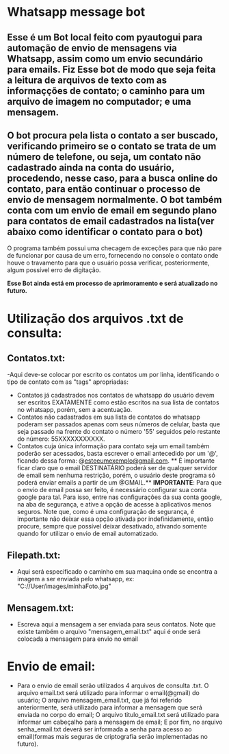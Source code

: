 # Whatsapp message bot

Esse é um Bot local feito com pyautogui para automação de envio de mensagens via Whatsapp, assim como um envio secundário para emails.
Fiz Esse bot de modo que seja feita a leitura de arquivos de texto com as informaçções de contato; o caminho para um arquivo de imagem no computador; e uma mensagem.
---
O bot procura pela lista o contato a ser buscado, verificando primeiro se o contato se trata de um número de telefone, ou seja, um contato não cadastrado ainda na conta do usuário, procedendo, nesse caso, para a busca online do contato, para então continuar o processo de envio de mensagem normalmente. O bot também conta com um envio de email em segundo plano para contatos de email cadastrados na lista(ver abaixo como identificar o contato para o bot)
---
O programa também possui uma checagem de exceções para que não pare de funcionar por causa de um erro, fornecendo no console o contato onde houve o travamento para que o usuário possa verificar, posteriormente, algum possível erro de digitação.

**Esse Bot ainda está em processo de aprimoramento e será atualizado no futuro.**

# Utilização dos arquivos .txt de consulta:

## Contatos.txt:
-Aqui deve-se colocar por escrito os contatos um por linha, identificando o tipo de contato com as "tags" apropriadas: 
- Contatos já cadastrados nos contatos de whatsapp do usuário devem ser escritos EXATAMENTE como estão escritos na sua lista de contatos no whatsapp, porém, sem a acentuação.
- Contatos não cadastrados em sua lista de contatos do whatsapp poderam ser passados apenas com seus números de celular, basta que seja passado na frente do contato o número '55' seguidos pelo restante do número: 55XXXXXXXXXXX.
- Contatos cuja única informação para contato seja um email também poderão ser acessados, basta escrever o email antecedido por um '@', ficando dessa forma: @esteeumexemplo@gmail.com. ** É importante ficar claro que o email DESTINATÁRIO poderá ser de qualquer servidor de email sem nenhuma restrição, porém, o usuário deste programa só poderá enviar emails a partir de um @GMAIL.**
**IMPORTANTE**: Para que o envio de email possa ser feito, é necessário configurar sua conta google para tal. Para isso, entre nas configurações da sua conta google, na aba de segurança, e ative a opção de acesse à aplicativos menos seguros. Note que, como é uma configuração de segurança, é importante não deixar essa opção ativada por indefinidamente, então procure, sempre que possível deixar desativado, ativando somente quando for utilizar o envio de email automatizado.
## Filepath.txt:
- Aqui será especificado o caminho em sua maquina onde se encontra a imagem a ser enviada pelo whatsapp, ex: "C://User/images/minhaFoto.jpg"
## Mensagem.txt:
- Escreva aqui a mensagem a ser enviada para seus contatos. Note que existe também o arquivo "mensagem_email.txt" aqui é onde será colocada a mensagem para envio no email

# Envio de email:
- Para o envio de email serão utilizados 4 arquivos de consulta .txt. O arquivo email.txt será utilizado para informar o email(@gmail) do usuário; O arquivo mensagem_email.txt, que já foi referido anteriormente, será utilizado para informar a mensagem que será enviada no corpo do email; O arquivo titulo_email.txt será utilizado para informar um cabeçalho para a mensagem de email; E por fim, no arquivo senha_email.txt deverá ser informada a senha para acesso ao email(formas mais seguras de criptografia serão implementadas no futuro).
